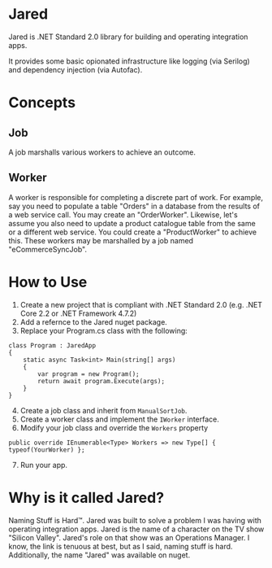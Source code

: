Jared
=====

Jared is .NET Standard 2.0 library for building and operating integration apps.

It provides some basic opionated infrastructure like logging (via Serilog) and dependency injection (via Autofac).

Concepts
========

Job
---

A job marshalls various workers to achieve an outcome.

Worker
------

A worker is responsible for completing a discrete part of work. For example, say you need to populate a table "Orders" in a database from the results of a web service call. You may create an "OrderWorker". Likewise, let's assume you also need to update a product catalogue table from the same or a different web service. You could create a "ProductWorker" to achieve this. These workers may be marshalled by a job named "eCommerceSyncJob".

How to Use
==========

1) Create a new project that is compliant with .NET Standard 2.0 (e.g. .NET Core 2.2 or .NET Framework 4.7.2)
2) Add a refernce to the Jared nuget package.
3) Replace your Program.cs class with the following:

```
class Program : JaredApp
{
    static async Task<int> Main(string[] args)
    {
        var program = new Program();
        return await program.Execute(args);
    }
}
```

4) Create a job class and inherit from `ManualSortJob`.
5) Create a worker class and implement the `IWorker` interface.
6) Modify your job class and override the `Workers` property

```public override IEnumerable<Type> Workers => new Type[] { typeof(YourWorker) };```

7) Run your app.

Why is it called Jared?
=======================

Naming Stuff is Hard™. Jared was built to solve a problem I was having with operating integration apps. Jared is the name of a character on the TV show "Silicon Valley". Jared's role on that show was an Operations Manager. I know, the link is tenuous at best, but as I said, naming stuff is hard. Additionally, the name "Jared" was available on nuget.